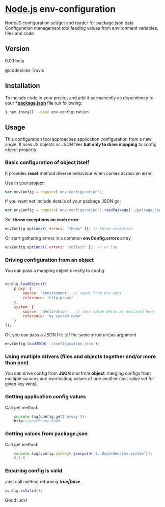 # [Node.js](https://nodejs.org/en/) env-configuration

NodeJS configuration set/get and reader for package.json data
Configuration management tool feeding values from environment variables, files and code.

## Version
0.0.1 beta

@codebloke Travis

## Installation

To include code in your project and add it permanently as dependency to your ***[package.json](]package.json)** file run following:
```bash
$ npm install --save env-configuration
```

## Usage

This configuration tool approaches application configuration from a new angle.
It uses JS objects or JSON files **but only to drive mapping** to config object property.

### Basic configuration of object itself

It provides **reset** method diverse behaviour when comes across an error. 

Use in your project:
```javascript
var envConfig = require('env-configuration');
```
If you want not include details of your package JSON go:

```javascript
var envConfig = require('env-configuration').readPackage('./package.json');
```

Set **throw exceptions on each error**:

```javascript
envConfig.options({ errors: "throw" }); // throw exception
```
Or start gathering errors in a common **envConfig.errors** array

```javascript
envConfig.options({ errors: "collect" }); // or log
```

### Driving configuration from an object

You can pass a mapping object directly to config:

```javascript

config.loadObject({
    proxy: {
        source: 'environment', // reads from env vars
        reference: 'http_proxy'
    },
    system: {
        source: 'declaration',  // sets value below as declared here
        reference: 'my system name'
    }
});
```
Or, you can pass a JSON file (of the same structure)as argument

```javascript
envConfig.loadJSON('./configuration.json');
```

### Using multiple drivers (files and objects together and/or more than one)

You can drive config from **JSON** and from **object**. merging configs from multiple sources and overloading values of one another (last value set for given key wins).

### Getting application config values

Call get method:

```javascript
    console.log(config.get('proxy'));
    http://yourProxy:8080
```

### Getting values from package.json

Call get method:

```javascript
    console.log(config.package.jsonpath('$..dependencies.system'));
    0.1.0
```

### Ensuring config is valid

Just call method returning ***true|false***

```javascript
config.isValid();
```

Good luck!